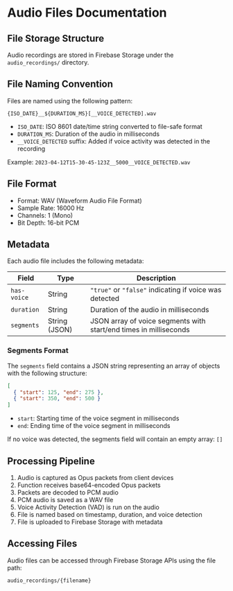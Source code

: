 # Audio Files Documentation

## File Storage Structure

Audio recordings are stored in Firebase Storage under the `audio_recordings/` directory.

## File Naming Convention

Files are named using the following pattern:
```
{ISO_DATE}__${DURATION_MS}[__VOICE_DETECTED].wav
```

- `ISO_DATE`: ISO 8601 date/time string converted to file-safe format
- `DURATION_MS`: Duration of the audio in milliseconds
- `__VOICE_DETECTED` suffix: Added if voice activity was detected in the recording

Example: `2023-04-12T15-30-45-123Z__5000__VOICE_DETECTED.wav`

## File Format

- Format: WAV (Waveform Audio File Format)
- Sample Rate: 16000 Hz
- Channels: 1 (Mono)
- Bit Depth: 16-bit PCM

## Metadata

Each audio file includes the following metadata:

| Field | Type | Description |
|-------|------|-------------|
| `has-voice` | String | `"true"` or `"false"` indicating if voice was detected |
| `duration` | String | Duration of the audio in milliseconds |
| `segments` | String (JSON) | JSON array of voice segments with start/end times in milliseconds |

### Segments Format

The `segments` field contains a JSON string representing an array of objects with the following structure:

```json
[
  { "start": 125, "end": 275 },
  { "start": 350, "end": 500 }
]
```

- `start`: Starting time of the voice segment in milliseconds
- `end`: Ending time of the voice segment in milliseconds

If no voice was detected, the segments field will contain an empty array: `[]`

## Processing Pipeline

1. Audio is captured as Opus packets from client devices
2. Function receives base64-encoded Opus packets
3. Packets are decoded to PCM audio
4. PCM audio is saved as a WAV file
5. Voice Activity Detection (VAD) is run on the audio
6. File is named based on timestamp, duration, and voice detection
7. File is uploaded to Firebase Storage with metadata

## Accessing Files

Audio files can be accessed through Firebase Storage APIs using the file path:
```
audio_recordings/{filename}
```
